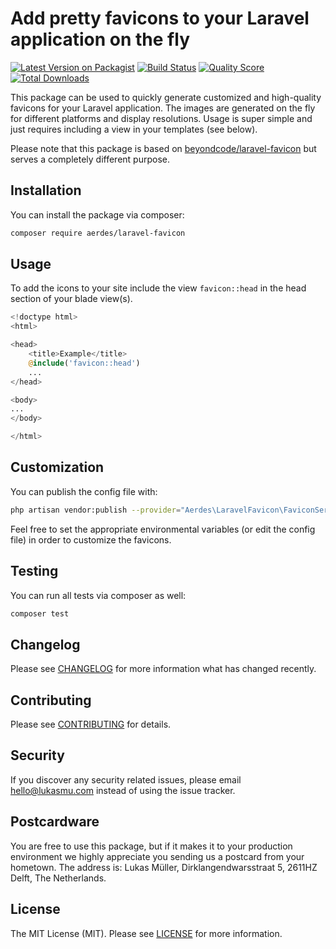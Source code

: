 # Add pretty favicons to your Laravel application on the fly

[![Latest Version on Packagist](https://img.shields.io/packagist/v/aerdes/laravel-favicon.svg?style=flat-square)](https://packagist.org/packages/aerdes/laravel-favicon)
[![Build Status](https://img.shields.io/travis/aerdes/laravel-favicon/main.svg?style=flat-square)](https://travis-ci.com/github/aerdes/laravel-favicon)
[![Quality Score](https://github.styleci.io/repos/233151342/shield?branch=main)](https://github.styleci.io/repos/233151342)
[![Total Downloads](https://img.shields.io/packagist/dt/aerdes/laravel-favicon.svg?style=flat-square)](https://packagist.org/packages/aerdes/laravel-favicon)

This package can be used to quickly generate customized and high-quality favicons for your Laravel application. The images are generated on the fly for different platforms and display resolutions. Usage is super simple and just requires including a view in your templates (see below).

Please note that this package is based on [beyondcode/laravel-favicon](https://packagist.org/packages/beyondcode/laravel-favicon) but serves a completely different purpose. 

## Installation

You can install the package via composer:

```bash
composer require aerdes/laravel-favicon
```

## Usage

To add the icons to your site include the view ```favicon::head``` in the head section of your blade view(s).

``` php
<!doctype html>
<html>

<head>
    <title>Example</title>
    @include('favicon::head')
    ...
</head>

<body>
...
</body>

</html>
```

## Customization

You can publish the config file with:

```bash
php artisan vendor:publish --provider="Aerdes\LaravelFavicon\FaviconServiceProvider" --tag="config"
```

Feel free to set the appropriate environmental variables (or edit the config file) in order to customize the favicons.

## Testing

You can run all tests via composer as well:

``` bash
composer test
```

## Changelog

Please see [CHANGELOG](CHANGELOG.md) for more information what has changed recently.

## Contributing

Please see [CONTRIBUTING](CONTRIBUTING.md) for details.

## Security

If you discover any security related issues, please email [hello@lukasmu.com](hello@lukasmu.com) instead of using the issue tracker.

## Postcardware

You are free to use this package, but if it makes it to your production environment we highly appreciate you sending us a postcard from your hometown. The address is: Lukas Müller, Dirklangendwarsstraat 5, 2611HZ Delft, The Netherlands.

## License

The MIT License (MIT). Please see [LICENSE](LICENSE.md) for more information.
